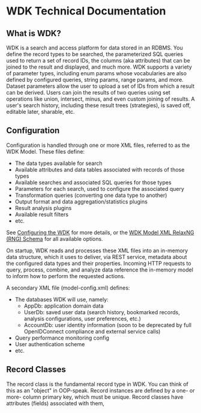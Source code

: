 # WDK Technical Documentation

## What is WDK?

WDK is a search and access platform for data stored in an RDBMS.  You define the record types to be searched, the parameterized SQL queries used to return a set of record IDs, the columns (aka attributes) that can be joined to the result and displayed, and much more.  WDK supports a variety of parameter types, including enum params whose vocabularies are also defined by configured queries, string params, range params, and more.  Dataset parameters allow the user to upload a set of IDs from which a result can be derived.  Users can join the results of two queries using set operations like union, intersect, minus, and even custom joining of results.  A user's search history, including these result trees (strategies), is saved off, editable later, sharable, etc.

## Configuration

Configuration is handled through one or more XML files, referred to as the WDK Model.  These files define:

- The data types available for search
- Available attributes and data tables associated with records of those types
- Available searches and associated SQL queries for those types
- Parameters for each search, used to configure the associated query
- Transformation queries (converting one data type to another)
- Output format and data aggregation/statistics plugins
- Result analysis plugins
- Available result filters
- etc.

See [Configuring the WDK](configuring-the-wdk.html) for more details, or the [WDK Model XML RelaxNG (RNG) Schema](https://github.com/VEuPathDB/WDK/blob/master/Model/lib/rng/wdkModel.rng) for all available options.

On startup, WDK reads and processes these XML files into an in-memory data structure, which it uses to deliver, via REST service, metadata about the configured data types and their properties.  Incoming HTTP requests to query, process, combine, and analyze data reference the in-memory model to inform how to perform the requested actions.

A secondary XML file (model-config.xml) defines:

- The databases WDK will use, namely:
  - AppDb: application domain data
  - UserDb: saved user data (search history, bookmarked records, analysis configurations, user preferences, etc.)
  - AccountDb: user identity information (soon to be deprecated by full OpenIDConnect compliance and external service calls)
- Query performance monitoring config
- User authentication scheme
- etc.

## Record Classes

The record class is the fundamental record type in WDK.  You can think of this as an "object" in OOP-speak.  Record instances are defined by a one- or more- column primary key, which must be unique.  Record classes have attributes (fields) associated with them, 

